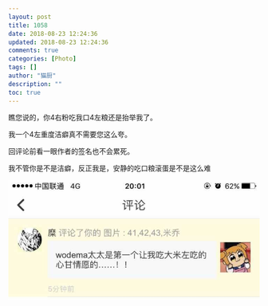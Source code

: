 ```yaml
---
layout: post
title: 1058
date: 2018-08-23 12:24:36
updated: 2018-08-23 12:24:36
comments: true
categories: [Photo]
tags: []
author: "猫厨"
description: ""
toc: true
---
```


<p>瞧您说的，你4右粉吃我口4左粮还是抬举我了。</p> 
<p>我一个4左重度洁癖真不需要您这么夸。</p> 
<p>回评论前看一眼作者的签名也不会累死。</p> 
<p>我不管你是不是洁癖，反正我是，安静的吃口粮滚蛋是不是这么难</p>

![](https://raw.githubusercontent.com/alicewish/meowchain247/master/img_cVZNdzJtQk9JV2RDS01ScVdZTE9pNEdwcnlVZ2Ryc1d4c1JVdHJyZWg5cHlnbzZwVFRCTmh3PT0.jpg)